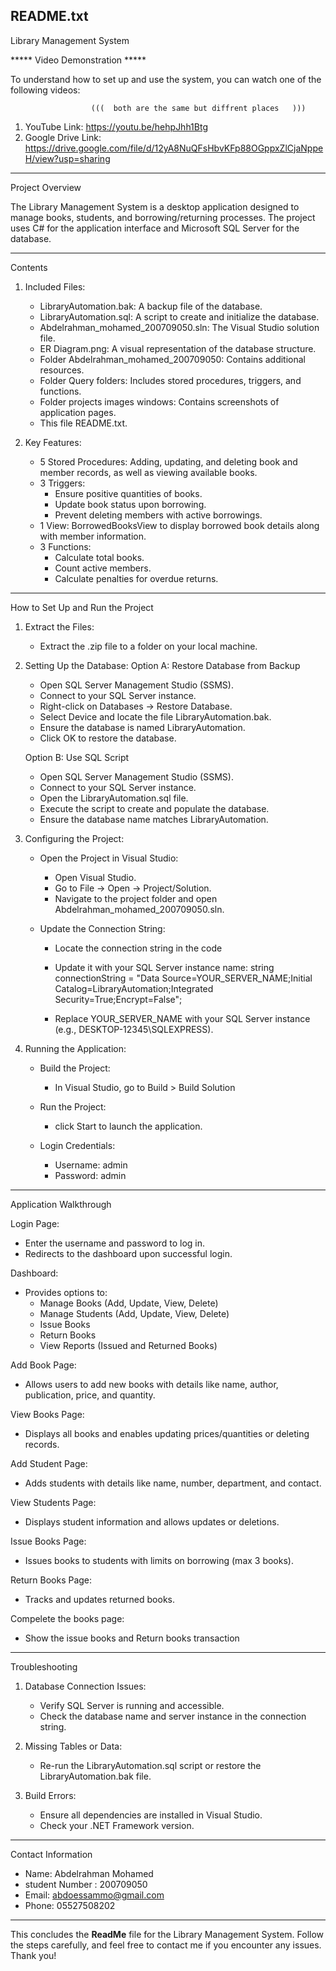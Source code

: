 README.txt
----------

Library Management System

***** Video Demonstration *****

To understand how to set up and use the system, you can watch one of the following videos:

                      (((  both are the same but diffrent places   )))

1. YouTube Link: https://youtu.be/hehpJhh1Btg  
2. Google Drive Link: https://drive.google.com/file/d/12yA8NuQFsHbvKFp88OGppxZlCjaNppeH/view?usp=sharing

----------

Project Overview

The Library Management System is a desktop application designed to manage books, students, and borrowing/returning processes. The project uses C# for the application interface and Microsoft SQL Server for the database.

----------

Contents

1. Included Files:
   - LibraryAutomation.bak: A backup file of the database.
   - LibraryAutomation.sql: A script to create and initialize the database.
   - Abdelrahman_mohamed_200709050.sln: The Visual Studio solution file.
   - ER Diagram.png: A visual representation of the database structure.
   - Folder Abdelrahman_mohamed_200709050: Contains additional resources.
   - Folder Query folders: Includes stored procedures, triggers, and functions.
   - Folder projects images windows: Contains screenshots of application pages.
   - This file README.txt.

2. Key Features:
   - 5 Stored Procedures: Adding, updating, and deleting book and member records, as well as viewing available books.
   - 3 Triggers:
     - Ensure positive quantities of books.
     - Update book status upon borrowing.
     - Prevent deleting members with active borrowings.
   - 1 View: BorrowedBooksView to display borrowed book details along with member information.
   - 3 Functions:
     - Calculate total books.
     - Count active members.
     - Calculate penalties for overdue returns.

----------

How to Set Up and Run the Project

1. Extract the Files:
   - Extract the .zip file to a folder on your local machine.

2. Setting Up the Database:
   Option A: Restore Database from Backup
   - Open SQL Server Management Studio (SSMS).
   - Connect to your SQL Server instance.
   - Right-click on Databases → Restore Database.
   - Select Device and locate the file LibraryAutomation.bak.
   - Ensure the database is named LibraryAutomation.
   - Click OK to restore the database.

   Option B: Use SQL Script
   - Open SQL Server Management Studio (SSMS).
   - Connect to your SQL Server instance.
   - Open the LibraryAutomation.sql file.
   - Execute the script to create and populate the database.
   - Ensure the database name matches LibraryAutomation.

3. Configuring the Project:
   - Open the Project in Visual Studio:
     - Open Visual Studio.
     - Go to File → Open → Project/Solution.
     - Navigate to the project folder and open Abdelrahman_mohamed_200709050.sln.

   - Update the Connection String:
     - Locate the connection string in the code 

     - Update it with your SQL Server instance name:
       string connectionString = "Data Source=YOUR_SERVER_NAME;Initial Catalog=LibraryAutomation;Integrated Security=True;Encrypt=False";

     - Replace YOUR_SERVER_NAME with your SQL Server instance (e.g., DESKTOP-12345\SQLEXPRESS).

4. Running the Application:
   - Build the Project:
     - In Visual Studio, go to Build > Build Solution 

   - Run the Project:
     - click Start to launch the application.

   - Login Credentials:
     - Username: admin
     - Password: admin

----------

Application Walkthrough

Login Page:
- Enter the username and password to log in.
- Redirects to the dashboard upon successful login.

Dashboard:
- Provides options to:
  - Manage Books (Add, Update, View, Delete)
  - Manage Students (Add, Update, View, Delete)
  - Issue Books
  - Return Books
  - View Reports (Issued and Returned Books)

Add Book Page:
- Allows users to add new books with details like name, author, publication, price, and quantity.

View Books Page:
- Displays all books and enables updating prices/quantities or deleting records.

Add Student Page:
- Adds students with details like name, number, department, and contact.

View Students Page:
- Displays student information and allows updates or deletions.

Issue Books Page:
- Issues books to students with limits on borrowing (max 3 books).

Return Books Page:
- Tracks and updates returned books.

Compelete the books page:
 - Show the issue books and Return books transaction 

----------

Troubleshooting

1. Database Connection Issues:
   - Verify SQL Server is running and accessible.
   - Check the database name and server instance in the connection string.

2. Missing Tables or Data:
   - Re-run the LibraryAutomation.sql script or restore the LibraryAutomation.bak file.

3. Build Errors:
   - Ensure all dependencies are installed in Visual Studio.
   - Check your .NET Framework version.

----------

Contact Information

- Name: Abdelrahman Mohamed  
- student Number : 200709050
- Email: abdoessammo@gmail.com  
- Phone: 05527508202  

----------

This concludes the **ReadMe** file for the Library Management System. Follow the steps carefully, and feel free to contact me if you encounter any issues. Thank you!
